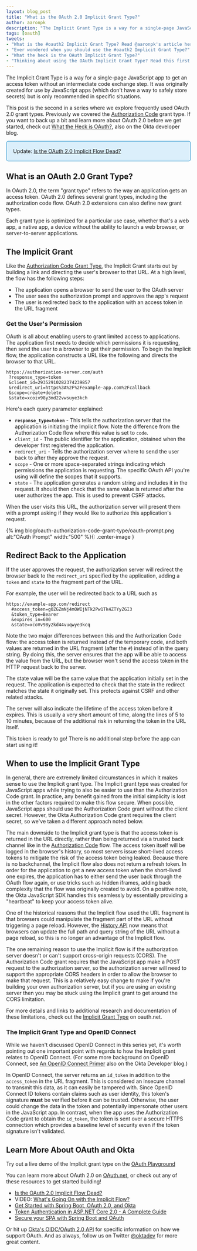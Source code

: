 ```yaml
---
layout: blog_post
title: "What is the OAuth 2.0 Implicit Grant Type?"
author: aaronpk
description: "The Implicit Grant Type is a way for a single-page JavaScript app to get an access token without an intermediate code exchange step. It was originally created for use by JavaScript apps (which don't have a way to safely store secrets) but is only recommended in specific situations."
tags: [oauth]
tweets:
- "What is the #oauth2 Implicit Grant Type? Read @aaronpk's article here:"
- "Ever wondered when you should use the #oauth2 Implicit Grant Type?"
- "What the heck is the OAuth Implicit Grant Type?"
- "Thinking about using the OAuth Implicit Grant Type? Read this first:"
---
```


The Implicit Grant Type is a way for a single-page JavaScript app to get an access token without an intermediate code exchange step. It was originally created for use by JavaScript apps (which don't have a way to safely store secrets) but is only recommended in specific situations.

This post is the second in a series where we explore frequently used OAuth 2.0 grant types. Previously we covered the [Authorization Code](/blog/2018/04/10/oauth-authorization-code-grant-type) grant type. If you want to back up a bit and learn more about OAuth 2.0 before we get started, check out [What the Heck is OAuth?](/blog/2017/06/21/what-the-heck-is-oauth), also on the Okta developer blog.

<div style="padding: 18px; border: 1px #007dc1 solid; background: #dbeffb; border-radius: 6px;">
	Update: <a href="/blog/2019/05/01/is-the-oauth-implicit-flow-dead">Is the OAuth 2.0 Implicit Flow Dead?</a>
</div>

## What is an OAuth 2.0 Grant Type?

In OAuth 2.0, the term "grant type" refers to the way an application gets an access token. OAuth 2.0 defines several grant types, including the authorization code flow. OAuth 2.0 extensions can also define new grant types.

Each grant type is optimized for a particular use case, whether that's a web app, a native app, a device without the ability to launch a web browser, or server-to-server applications.

## The Implicit Grant

Like the [Authorization Code Grant Type](/blog/2018/04/10/oauth-authorization-code-grant-type), the Implicit Grant starts out by building a link and directing the user's browser to that URL. At a high level, the flow has the following steps:

* The application opens a browser to send the user to the OAuth server
* The user sees the authorization prompt and approves the app's request
* The user is redirected back to the application with an access token in the URL fragment

### Get the User's Permission

OAuth is all about enabling users to grant limited access to applications. The application first needs to decide which permissions it is requesting, then send the user to a browser to get their permission. To begin the Implicit flow, the application constructs a URL like the following and directs the browser to that URL.

```
https://authorization-server.com/auth
 ?response_type=token
 &client_id=29352910282374239857
 &redirect_uri=https%3A%2F%2Fexample-app.com%2Fcallback
 &scope=create+delete
 &state=xcoiv98y3md22vwsuye3kch
```

Here's each query parameter explained:

* **`response_type=token`** - This tells the authorization server that the application is initiating the Implicit flow. Note the difference from the Authorization Code flow where this value is set to `code`.
* `client_id` - The public identifier for the application, obtained when the developer first registered the application.
* `redirect_uri` - Tells the authorization server where to send the user back to after they approve the request.
* `scope` - One or more space-separated strings indicating which permissions the application is requesting. The specific OAuth API you're using will define the scopes that it supports.
* `state` - The application generates a random string and includes it in the request. It should then check that the same value is returned after the user authorizes the app. This is used to prevent CSRF attacks.

When the user visits this URL, the authorization server will present them with a prompt asking if they would like to authorize this application's request.

{% img blog/oauth-authorization-code-grant-type/oauth-prompt.png alt:"OAuth Prompt" width:"500" %}{: .center-image }

## Redirect Back to the Application

If the user approves the request, the authorization server will redirect the browser back to the `redirect_uri` specified by the application, adding a `token` and `state` to the fragment part of the URL.

For example, the user will be redirected back to a URL such as

```
https://example-app.com/redirect
  #access_token=g0ZGZmNj4mOWIjNTk2Pw1Tk4ZTYyZGI3
  &token_type=Bearer
  &expires_in=600
  &state=xcoVv98y2kd44vuqwye3kcq
```

Note the two major differences between this and the Authorization Code flow: the access token is returned instead of the temporary code, and both values are returned in the URL fragment (after the `#`) instead of in the query string. By doing this, the server ensures that the app will be able to access the value from the URL, but the browser won't send the access token in the HTTP request back to the server.

The state value will be the same value that the application initially set in the request. The application is expected to check that the state in the redirect matches the state it originally set. This protects against CSRF and other related attacks.

The server will also indicate the lifetime of the access token before it expires. This is usually a very short amount of time, along the lines of 5 to 10 minutes, because of the additional risk in returning the token in the URL itself.

This token is ready to go! There is no additional step before the app can start using it!

## When to use the Implicit Grant Type

In general, there are extremely limited circumstances in which it makes sense to use the Implicit grant type. The Implicit grant type was created for JavaScript apps while trying to also be easier to use than the Authorization Code grant. In practice, any benefit gained from the initial simplicity is lost in the other factors required to make this flow secure. When possible, JavaScript apps should use the Authorization Code grant without the client secret. However, the Okta Authorization Code grant requires the client secret, so we've taken a different approach noted below.

The main downside to the Implicit grant type is that the access token is returned in the URL directly, rather than being returned via a trusted back channel like in the [Authorization Code](/blog/2018/04/10/oauth-authorization-code-grant-type) flow. The access token itself will be logged in the browser's history, so most servers issue short-lived access tokens to mitigate the risk of the access token being leaked. Because there is no backchannel, the Implicit flow also does not return a refresh token. In order for the application to get a new access token when the short-lived one expires, the application has to either send the user back through the OAuth flow again, or use tricks such as hidden iframes, adding back complexity that the flow was originally created to avoid. On a positive note, the Okta JavaScript SDK handles this seamlessly by essentially providing a "heartbeat" to keep your access token alive.

One of the historical reasons that the Implicit flow used the URL fragment is that browsers could manipulate the fragment part of the URL without triggering a page reload. However, the [History API](https://developer.mozilla.org/en-US/docs/Web/API/History_API) now means that browsers can update the full path and query string of the URL without a page reload, so this is no longer an advantage of the Implicit flow.

The one remaining reason to use the Implicit flow is if the authorization server doesn't or can't support cross-origin requests (CORS). The Authorization Code grant requires that the JavaScript app make a POST request to the authorization server, so the authorization server will need to support the appropriate CORS headers in order to allow the browser to make that request. This is a relatively easy change to make if you're building your own authorization server, but if you are using an existing server then you may be stuck using the Implicit grant to get around the CORS limitation.

For more details and links to additional research and documentation of these limitations, check out the [Implicit Grant Type](https://oauth.net/2/grant-types/implicit/) on oauth.net.

### The Implicit Grant Type and OpenID Connect

While we haven't discussed OpenID Connect in this series yet, it's worth pointing out one important point with regards to how the Implicit grant relates to OpenID Connect. (For some more background on OpenID Connect, see [An OpenID Connect Primer](/blog/2017/07/25/oidc-primer-part-1) also on the Okta Developer blog.)

In OpenID Connect, the server returns an `id_token` in addition to the `access_token` in the URL fragment. This is considered an insecure channel to transmit this data, as it can easily be tampered with. Since OpenID Connect ID tokens contain claims such as user identity, this token's signature **must** be verified before it can be trusted. Otherwise, the user could change the data in the token and potentially impersonate other users in the JavaScript app. In contrast, when the app uses the Authorization Code grant to obtain the `id_token`, the token is sent over a secure HTTPS connection which provides a baseline level of security even if the token signature isn't validated.


## Learn More About OAuth and Okta

Try out a live demo of the Implicit grant type on the [OAuth Playground](https://www.oauth.com/playground/implicit.html)

You can learn more about OAuth 2.0 on [OAuth.net](https://oauth.net/2/grant-types/implicit/), or check out any of these resources to get started building!

* [Is the OAuth 2.0 Implicit Flow Dead?](/blog/2019/05/01/is-the-oauth-implicit-flow-dead)
* VIDEO: [What's Going On with the Implicit Flow?](https://www.youtube.com/watch?v=CHzERullHe8)
* [Get Started with Spring Boot, OAuth 2.0, and Okta](/blog/2017/03/21/spring-boot-oauth)
* [Token Authentication in ASP.NET Core 2.0 - A Complete Guide](/blog/2018/03/23/token-authentication-aspnetcore-complete-guide)
* [Secure your SPA with Spring Boot and OAuth](/blog/2017/10/27/secure-spa-spring-boot-oauth)

Or hit up [Okta's OIDC/OAuth 2.0 API](/docs/api/resources/oidc) for specific information on how we support OAuth. And as always, follow us on Twitter [@oktadev](https://twitter.com/oktadev) for more great content.
